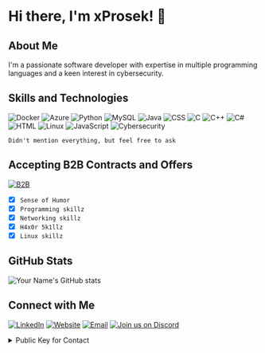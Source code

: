# Hi there, I'm xProsek! 👋

## About Me
I'm a passionate software developer with expertise in multiple programming languages and a keen interest in cybersecurity.

## Skills and Technologies

![Docker](https://img.shields.io/badge/-Docker-2496ED?style=flat&logo=docker&logoColor=white)
![Azure](https://img.shields.io/badge/-Azure-0089D6?style=flat&logo=microsoft-azure&logoColor=white)
![Python](https://img.shields.io/badge/-Python-3776AB?style=flat&logo=python&logoColor=white)
![MySQL](https://img.shields.io/badge/-MySQL-4479A1?style=flat&logo=mysql&logoColor=white)
![Java](https://img.shields.io/badge/-Java-007396?style=flat&logo=java&logoColor=white)
![CSS](https://img.shields.io/badge/-CSS-1572B6?style=flat&logo=css3&logoColor=white)
![C](https://img.shields.io/badge/-C-00599C?style=flat&logo=c&logoColor=white)
![C++](https://img.shields.io/badge/-C++-00599C?style=flat&logo=c%2B%2B&logoColor=white)
![C#](https://img.shields.io/badge/-C%23-239120?style=flat&logo=c-sharp&logoColor=white)
![HTML](https://img.shields.io/badge/-HTML-E34F26?style=flat&logo=html5&logoColor=white)
![Linux](https://img.shields.io/badge/-Linux-FCC624?style=flat&logo=linux&logoColor=black)
![JavaScript](https://img.shields.io/badge/-JavaScript-F7DF1E?style=flat&logo=javascript&logoColor=black)
![Cybersecurity](https://img.shields.io/badge/-Cybersecurity-000000?style=flat&logo=security&logoColor=white)

```Didn't mention everything, but feel free to ask```

## Accepting B2B Contracts and Offers
[![B2B](https://img.shields.io/badge/B2B-Enabled-blue?style=flat-square)](https://xprosek.dev)
- [x] ```Sense of Humor```
- [x] ```Programming skillz```
- [x] ```Networking skillz```
- [x] ```H4x0r 5k1llz```
- [x] ```Linux skillz``` 

## GitHub Stats
![Your Name's GitHub stats](https://github-readme-stats.vercel.app/api?username=xProsek720&show_icons=true&theme=dark)

## Connect with Me
[![LinkedIn](https://img.shields.io/badge/-LinkedIn-0077B5?style=flat&logo=linkedin&logoColor=white)](https://www.linkedin.com/in/filipwalega/)
[![Website](https://img.shields.io/badge/Visit-My%20Website-blue?style=flat-square&logo=google-chrome)](https://www.xprosek.dev/en.html)
[![Email](https://img.shields.io/badge/Email-kontakt%40xprosek.dev-blue?style=flat-square&logo=gmail)](mailto:kontakt@xprosek.dev)
[![Join us on Discord](https://img.shields.io/badge/Join%20us%20on-Discord-7289DA?style=flat-square&logo=discord)](https://discord.gg/bCbhufcz2Y)

<details>
  <summary>Public Key for Contact</summary>
  
<code>-----BEGIN PGP PUBLIC KEY BLOCK-----
mQINBGWyg6ABEADD02a5q/NkWkaoPaQje9ay1vrVRBmKAo/DnffLmsKgLb0WHc//
0mU+uqhDX7gC6xTmV9GNTQHb42C5tkwQfFTxdIxgVxxa4nEPEFCG7NSroBZOUVif
Cxl20KjF4nXkHenaUna8osP+xoBxbhHIvZG2u/SVXqf0NayXN0gtphmTyxt25LIo
2df6Ep/YRU5cxRoqrXdwGjrPQrwrFfUvdXrlCXsVSeE7sk3yU3faz8XJuio8wTOJ
EfRHCZ5TXRuhyWFZxPphMbzZUI9qWefiEFJ9VkTpw96J2+PuEffb1LvGYfi14C69
H+/7z9AFwOYXvpyhQvNpuiuB3Qmew831ZHTjPcvqenPjOJuqomq/LjICA0FwdsRB
mfYLUQDzscv9POUSGHmIuqkyemC6w2HMsoTMm4W9fed0wU+I26DtvQHJeqzYny7A
janpfFN4JsHxYnvlNWaNH8OVYOyA1m0VubZO/slCQtNodaXrAm1cMH1896hE77Q2
pUr8g/exA6yEWpsJJnY2YfJMZWV3RPoSurA+1gOfni7C8Bm7TGP9kkNhamemW+53
s0znBM/HTTEGNDE/w8bgg3TcEmywvK42pB/y7aUSkyyHkbozTuPShQR3M3hJ6N8m
YQyINi80ss5ZG3hNp91QWw6ik6sCpz2C5ZWJjMtXuwXhoojNvxzvQfjyZQARAQAB
tB14UHJvc2VrIDxrb250YWt0QHhwcm9zZWsuZGV2PokCVAQTAQoAPhYhBDDB7HLI
j/Ff2Lee1dc8aRb9JL7+BQJlsoOgAhsjBQkDw3QQBQsJCAcCBhUKCQgLAgQWAgMB
Ah4BAheAAAoJENc8aRb9JL7+994P/j6bNf5e5unCsUgMsqw2pwhDwmBSEwBSeVrD
XcF8K48wXBva5rQjaefSDWiwv4xAXvhKVoa+lS8UWJLK5EdPBjvZJNfYwAkYn13k
b5VpcS0g9roh7TV1pY5LONkr4BsKsa6+tJkRzT48ZwUgcgQofs233DryK8xAf0HF
VyahFFYoxEYQnk0riKCzaJM1+IdoiQlC58nrd4cfheKbhoJhsNEylnhj2/X61TrM
WVj6zpadFFHAi+Ey6GkfT131v9jZOerlABAMfHHo7zf1NmZRNBXhwVAbxqCGbmFa
E6TyyIUxXzStHvz8+TiKYiS9eK4plzaT+eAfVlA9/yJhqctmwUVolEVFKkMzi8I1
NBXfdcWoWAh5SkJfuOFEs29q+gbZOuCxi42AT6MbG4TgEu+APwWcst57Rg1bKKZ6
Hb2y5IoYR+6xQtPYhD61T6y9lgFfe5ayHHGU5QRpb1rdGxHGkwkIexcJQA0Fu60N
ogTzrENgOfaHu1tHRm1z1Pt5duoqpQN9gJBQCO7b10jcFGFqlWGDU3/m20+mcAgs
c70MnjcrceB/BaX5HFGpxwJaRXOwIQWnD4xbrRwd6oF0vd2NrjLeYt8FMJBbyhX4
PhrMFdRcWONqpx3mb59TULq+i2k47ltLRCGgwrF01Gm9CMzXK4Wley4n8a71qfel
tv/LetjAuQINBGWyg6ABEAC57n0fDHQDvOC9Oy9ece7kaAa9x3HZw9sxAaAN6E/0
H/2LR3/c8Lbse9UKTlNev65nXz27pRCoyy25Vdh+lqS6jFWM8Gww0GbnsK/qQrrl
be18WATo/PEka0LJQ/JgyrxXe+AB5Zr4RRMwlP/eSy+1EWg8yY9KsgUc0IjXX1GT
BKrZ1+10jL7I3d5oZe6ZLw9TN05UjVL/1qBFaANOPV/TQ1u7EoO5W+50X0UtgxLR
/yCfFPAMIvm1z3LxOLdb8AgUVaag1iVlLqT7kHY3g/grc3Z2cXIDAc6jq1TP2PJp
Q2OmVn3OejmnD0Cxlhh0ZVFIqTODwimOgYgbnEQppHSKt7MirvPYJyOiIsVHooam
Dx8YL4vAgkw1/rQDwx0rtRgeFCo30l5+spB1Ddma4TEESuGrIUTVT7zsRgdT/xvs
4bQPmUc5D5MbFUiioqIYUwCqd4dRRlOcCEkhmfLSL04cvmpz8H97ciKJbpdhm9b3
fWPMp2cg+9JiooNYJ90FgLgbSlmBBUo1DKbBbR1Y/aAwGmKF/FS0kbUlJZsnNjAC
mf+mgbJIxiVbL8X4++y94pIT37LTF+1vohpebUhOI1VIyBNv0OIfQOnbe9zytpaJ
0QcnJ+EeSN8RMAF2Flv72sD7SjHG58L4sH3tGoY4jvbzyrA4EVEgKO+OAjFxSVf3
DwARAQABiQI8BBgBCgAmFiEEMMHscsiP8V/Yt57V1zxpFv0kvv4FAmWyg6ACGwwF
CQPDdBAACgkQ1zxpFv0kvv43ig//WX4N865QQe3bkt1wh2W+eOBsFuR/4pyevYa5
CwX10aVeUd1zt7uI6DiF5hqmdMCxh9+9D3pFrGx04R/BxM5v8CmeLx9Qzb197O3n
E4JqPtcQKJGqvi9YutiQga9v5mSCdjPFsEs2fT4dyuq3zZArtM071tTi0OGE71x2
jANfkpa05tFEPSIUVypyNAIDOyDk5QnaFjCtfugD4l3b5sz5tY65eRxMhKyOizFS
B2bNLeewBmRPIveTtx30Rh5cy40i3tC7yT8OtIrPcnJyMOyaPKfQtwlC6jvni+eD
1zZDbU8Dq66V+8v1OOMAO99Gh7KSAKsnmv0lQ0xiiZ0RYGc3H4/9vBRRyRFm+IfW
CcsRLqqyfcPVq5NHXyiTZT0W4mReIcTHD9wz1to82Z5MnaXWx8ZZJMRYOw5zmXYS
LgtWTfpEqfWwKqGLpRQs0rdArJRbD4TDakVwBkAoOmSAwlFZ+n874eCQz6X9IKmx
B657J1L7rB7z5RbNapu81R23WsMoY9h7Xp3eUeQJ9w+b+nTnyL7EJqTmyidBDHsG
/BAlIY/ha37iD/25aAfZF1V4dmF7N/I/9lM4weYE0SOV/XiTIVuMQZqF3s4NzJXt
v3BOxxAswaElLj2P7XALOhf5bwquZ15vWWApxuOYcOEQNxOabBgW7NERoV7RQmsP
nrfkD4k=
=6NvF
-----END PGP PUBLIC KEY BLOCK-----</code>
</details>
